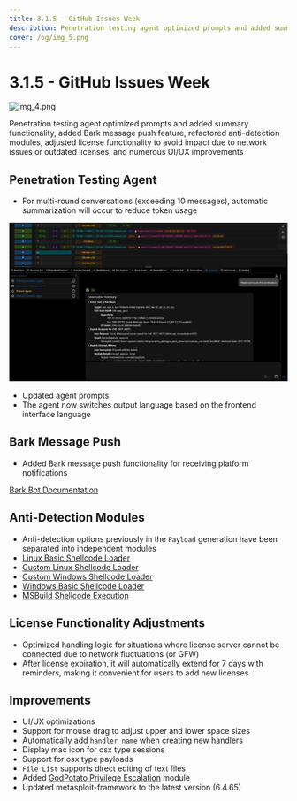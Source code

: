 ```yaml
---
title: 3.1.5 - GitHub Issues Week
description: Penetration testing agent optimized prompts and added summary functionality, added Bark message push feature, refactored anti-detection modules, adjusted license functionality to avoid impact due to network issues or outdated licenses, and numerous UI/UX improvements
cover: /og/img_5.png
---
```


# 3.1.5 - GitHub Issues Week

![img_4.png](/og/img_5.png)

Penetration testing agent optimized prompts and added summary functionality, added Bark message push feature, refactored anti-detection modules, adjusted license functionality to avoid impact due to network issues or outdated licenses, and numerous UI/UX improvements

## Penetration Testing Agent

- For multi-round conversations (exceeding 10 messages), automatic summarization will occur to reduce token usage

![img.png](3_1_5_Github_issues_week/img.png)

- Updated agent prompts
- The agent now switches output language based on the frontend interface language

## Bark Message Push

- Added Bark message push functionality for receiving platform notifications

[Bark Bot Documentation](../guide/bark_bot.md)

## Anti-Detection Modules

- Anti-detection options previously in the `Payload` generation have been separated into independent modules
- [Linux Basic Shellcode Loader](../module/Execution_UserExecution_LinuxBaseShellcodeLoader.md)
- [Custom Linux Shellcode Loader](../module/Execution_UserExecution_LinuxLoaderDIY.md)
- [Custom Windows Shellcode Loader](../module/Execution_UserExecution_LoaderDIY.md)
- [Windows Basic Shellcode Loader](../module/Execution_UserExecution_ExeSrc.md)
- [MSBuild Shellcode Execution](../module/Execution_UserExecution_MSBuild.md)

## License Functionality Adjustments

- Optimized handling logic for situations where license server cannot be connected due to network fluctuations (or GFW)
- After license expiration, it will automatically extend for 7 days with reminders, making it convenient for users to add new licenses

## Improvements

- UI/UX optimizations
- Support for mouse drag to adjust upper and lower space sizes
- Automatically add `handler name` when creating new handlers
- Display mac icon for osx type sessions
- Support for osx type payloads
- `File List` supports direct editing of text files
- Added [GodPotato Privilege Escalation](../module/PrivilegeEscalation_ExploitationForPrivilegeEscalation_GodPotato.md) module
- Updated metasploit-framework to the latest version (6.4.65)